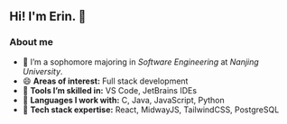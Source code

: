 ## Hi! I'm Erin. 👋

<!--
**ErinwithBMQ/ErinwithBMQ** is a ✨ _special_ ✨ repository because its `README.md` (this file) appears on your GitHub profile.

Here are some ideas to get you started:

- 🔭 I’m currently working on ...
- 🌱 I’m currently learning ...
- 👯 I’m looking to collaborate on ...
- 🤔 I’m looking for help with ...
- 💬 Ask me about ...
- 📫 How to reach me: ...
- 😄 Pronouns: ...
- ⚡ Fun fact: ...
-->

### About me

- 🔭 I’m a sophomore majoring in *Software Engineering* at *Nanjing University*.
- 😄 **Areas of interest:** Full stack development
- 🌱 **Tools I’m skilled in:** VS Code, JetBrains IDEs
- 👯 **Languages I work with:** C, Java, JavaScript, Python
- 🤔 **Tech stack expertise:** React, MidwayJS, TailwindCSS, PostgreSQL
